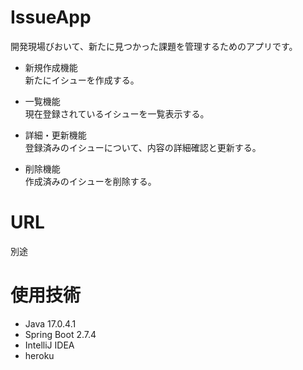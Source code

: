 # IssueApp
開発現場びおいて、新たに見つかった課題を管理するためのアプリです。

- 新規作成機能<br>
新たにイシューを作成する。

- 一覧機能<br>
現在登録されているイシューを一覧表示する。

- 詳細・更新機能<br>
登録済みのイシューについて、内容の詳細確認と更新する。

- 削除機能<br>
作成済みのイシューを削除する。

# URL
別途
 
# 使用技術
- Java 17.0.4.1
- Spring Boot 2.7.4
- IntelliJ IDEA
- heroku
